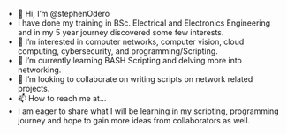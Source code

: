 - 👋 Hi, I’m @stephenOdero
- I have done my training in BSc. Electrical and Electronics Engineering and in my 5 year journey discovered some few interests. 
- 👀 I’m interested in computer networks, computer vision, cloud computing, cybersecurity, and programming/Scripting.
- 🌱 I’m currently learning BASH Scripting and delving more into networking. 
- 💞️ I’m looking to collaborate on writing scripts on network related projects. 
- 📫 How to reach me at... 
- I am eager to share what I will be learning in my scripting, programming journey and hope to gain more ideas from collaborators as well. 
<!---
stephenOdero/stephenOdero is a ✨ special ✨ repository because its `README.md` (this file) appears on your GitHub profile.
You can click the Preview link to take a look at your changes.
--->
